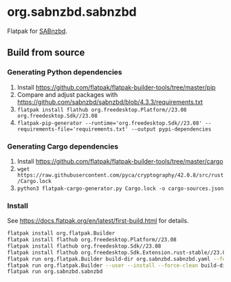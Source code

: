 # org.sabnzbd.sabnzbd

Flatpak for [SABnzbd](https://github.com/sabnzbd/sabnzbd).

## Build from source

### Generating Python dependencies

1. Install <https://github.com/flatpak/flatpak-builder-tools/tree/master/pip>
2. Compare and adjust packages with <https://github.com/sabnzbd/sabnzbd/blob/4.3.3/requirements.txt>
3. `flatpak install flathub org.freedesktop.Platform//23.08 org.freedesktop.Sdk//23.08`
4. `flatpak-pip-generator --runtime='org.freedesktop.Sdk//23.08' --requirements-file='requirements.txt' --output pypi-dependencies`

### Generating Cargo dependencies

1. Install <https://github.com/flatpak/flatpak-builder-tools/tree/master/cargo>
2. `wget https://raw.githubusercontent.com/pyca/cryptography/42.0.8/src/rust/Cargo.lock`
3. `python3 flatpak-cargo-generator.py Cargo.lock -o cargo-sources.json`

### Install

See <https://docs.flatpak.org/en/latest/first-build.html> for details.

```bash
flatpak install org.flatpak.Builder
flatpak install flathub org.freedesktop.Platform//23.08
flatpak install flathub org.freedesktop.Sdk//23.08
flatpak install flathub org.freedesktop.Sdk.Extension.rust-stable//23.08
flatpak run org.flatpak.Builder build-dir org.sabnzbd.sabnzbd.yaml --force-clean
flatpak run org.flatpak.Builder --user --install --force-clean build-dir org.sabnzbd.sabnzbd.yaml
flatpak run org.sabnzbd.sabnzbd
```
